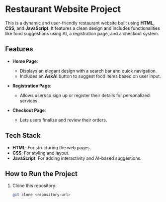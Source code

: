 # Restaurant Website Project

This is a dynamic and user-friendly restaurant website built using **HTML**, **CSS**, and **JavaScript**. It features a clean design and includes functionalities like food suggestions using AI, a registration page, and a checkout system.

## Features

- **Home Page**: 
  - Displays an elegant design with a search bar and quick navigation.
  - Includes an **AskAI** button to suggest food items based on user input.

- **Registration Page**: 
  - Allows users to sign up or register their details for personalized services.

- **Checkout Page**: 
  - Lets users finalize and review their orders.

## Tech Stack

- **HTML**: For structuring the web pages.
- **CSS**: For styling and layout.
- **JavaScript**: For adding interactivity and AI-based suggestions.

## How to Run the Project

1. Clone this repository:
   ```bash
   git clone <repository-url>
